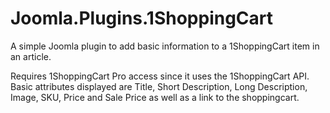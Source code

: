 # Joomla.Plugins.1ShoppingCart
A simple Joomla plugin to add basic information to a 1ShoppingCart item in an article.

Requires 1ShoppingCart Pro access since it uses the 1ShoppingCart API. Basic attributes displayed are Title, Short Description, Long Description, Image, SKU, Price and Sale Price as well as a link to the shoppingcart.
